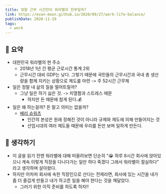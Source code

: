 ```yaml
---
title: 정말 근무 시간만이 워라밸의 전부일까?
link: https://evan-moon.github.io/2020/09/27/work-life-balance/
publishDate: 2020-11-19  
tags:
  - work
---
```

## 📝 요약 
- 대한민국 워라밸의 현 주소
  - 2018년 1년 간 평균 근로시간 통계 2위 
  - 근무시간 대비 GDP는 낮다. 그렇기 때문에 국민들의 근무시간과 국내 총 생산량을 함께 지키는 상황으로 제도를 마련 -> 주 52시간 근무제 
- 일은 정말 내 삶의 질을 떨어트릴까? 
  - 그냥 일은 하기 싫은 것. -> 치열함과 스트레스 때문 
    - 하지만 돈 때문에 참게 된다.💰
- 일은 왜 하는걸까? 돈 말고 의미는 없을까? 
  - [배리 슈워츠](http://www.kyobobook.co.kr/product/detailViewKor.laf?ejkGb=KOR&mallGb=KOR&barcode=9788954650434&orderClick=LAG&Kc=)
    - 인간의 본성은 원래 정해진 것이 아니라 규제와 제도에 의해 만들어지는 것 
    - 산업시대의 여러 제도들 때문에 우리를 돈만 보며 일하게 만든다.  

## 🤔 생각하기 
- 이 글을 읽기 전엔 워라밸에 대해 떠올려보면 단순히 "😭 하루 8시간 회사에 앉아있으니 계속 이렇게 직장을 다니다가는 일만 하다 죽겠다 그래서 워라밸이 절실하다" 라고 생각하며 살아왔다.  
- 하지만 어차피 회사에 속한 직장인으로 산다는 전제라면, 회사에 있는 시간을 내가 좀 더 즐겁게 만들고 내가 하고픈 일을 해야 한다는 것을 깨달았다.  
  - 그러기 위한 이직 준비를 하도록 하자!! 